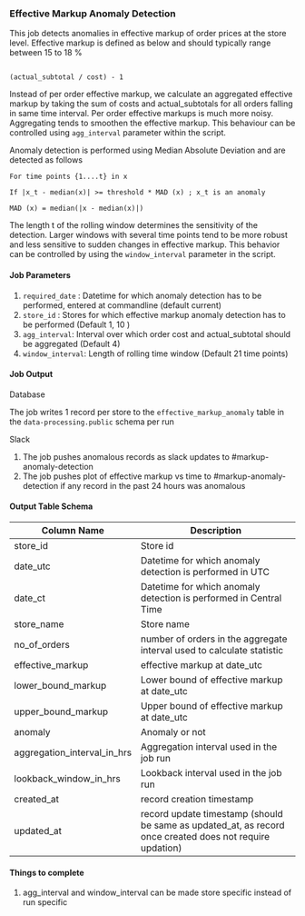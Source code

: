 ### Effective Markup Anomaly Detection

This job detects anomalies in effective markup of order prices at the store level. Effective markup is defined as below and should typically range between 15 to 18 %

```

(actual_subtotal / cost) - 1

``` 

Instead of per order effective markup, we calculate an aggregated effective markup by taking the sum of costs and actual_subtotals for all orders falling in same time interval. Per order effective markups is much more noisy. Aggregating tends to smoothen the effective markup. This behaviour can be controlled using `agg_interval` parameter within the script. 

Anomaly detection is performed using Median Absolute Deviation and are detected as follows


```
For time points {1....t} in x

If |x_t - median(x)| >= threshold * MAD (x) ; x_t is an anomaly

MAD (x) = median(|x - median(x)|)
```

The length t of the rolling window determines the sensitivity of the detection. Larger windows with several time points tend to be more robust and less sensitive to sudden changes in effective markup. This behavior can be controlled by using the `window_interval` parameter in the script. 
 

#### Job Parameters

1. `required_date` : Datetime for which anomaly detection has to be performed, entered at commandline (default current)
2. `store_id` : Stores for which effective markup anomaly detection has to be performed (Default 1, 10 )
3. `agg_interval`: Interval over which order cost and actual_subtotal should be aggregated (Default 4)
4. `window_interval`: Length of rolling time window (Default 21 time points)

#### Job Output

Database

The job writes 1 record per store to the `effective_markup_anomaly` table in the `data-processing.public` schema per run



Slack

1. The job pushes anomalous records as slack updates to #markup-anomaly-detection 
2. The job pushes plot of effective markup vs time to #markup-anomaly-detection if any record in the past 24 hours was anomalous


#### Output Table Schema

| Column Name | Description                     |
|----------|-------------------------------|
| store_id  | Store id |
| date_utc | Datetime for which anomaly detection is performed in UTC |
| date_ct  | Datetime for which anomaly detection is performed in Central Time |
| store_name  | Store name |
| no_of_orders | number of orders in the aggregate interval used to calculate statistic |
| effective_markup | effective markup at date_utc |
| lower_bound_markup | Lower bound of effective markup at date_utc |
| upper_bound_markup | Upper bound of effective markup at date_utc |
| anomaly | Anomaly or not |
| aggregation_interval_in_hrs | Aggregation interval used in the job run |
| lookback_window_in_hrs | Lookback interval used in the job run |
| created_at | record creation timestamp |
| updated_at | record update timestamp (should be same as updated_at, as record once created does not require updation)|

#### Things to complete 

1. agg_interval and window_interval can be made store specific instead of run specific


